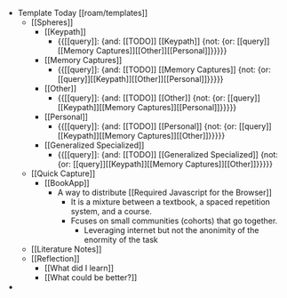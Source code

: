 - Template Today [[roam/templates]]
    - [[Spheres]] 
        - [[Keypath]]
            - {{[[query]]: {and: [[TODO]] [[Keypath]] {not: {or: [[query]][[Memory Captures]][[Other]][[Personal]]}}}}}
        - [[Memory Captures]]
            - {{[[query]]: {and: [[TODO]] [[Memory Captures]] {not: {or: [[query]][[Keypath]][[Other]][[Personal]]}}}}}
        - [[Other]]
            - {{[[query]]: {and: [[TODO]] [[Other]] {not: {or: [[query]][[Keypath]][[Memory Captures]][[Personal]]}}}}}
        - [[Personal]]
            - {{[[query]]: {and: [[TODO]] [[Personal]] {not: {or: [[query]][[Keypath]][[Memory Captures]][[Other]]}}}}}
        - [[Generalized Specialized]]
            - {{[[query]]: {and: [[TODO]] [[Generalized Specialized]] {not: {or: [[query]][[Keypath]][[Memory Captures]][[Other]]}}}}}
    - [[Quick Capture]]
        - [[BookApp]]
            - A way to distribute [[Required Javascript for the Browser]]
                - It is a mixture between a textbook, a spaced repetition system, and a course.
                - Fcuses on small communities (cohorts) that go together.
                    - Leveraging internet but not the anonimity of the enormity of the task
    - [[Literature Notes]]
    - [[Reflection]]
        - [[What did I learn]]
        - [[What could be better?]]
- 
